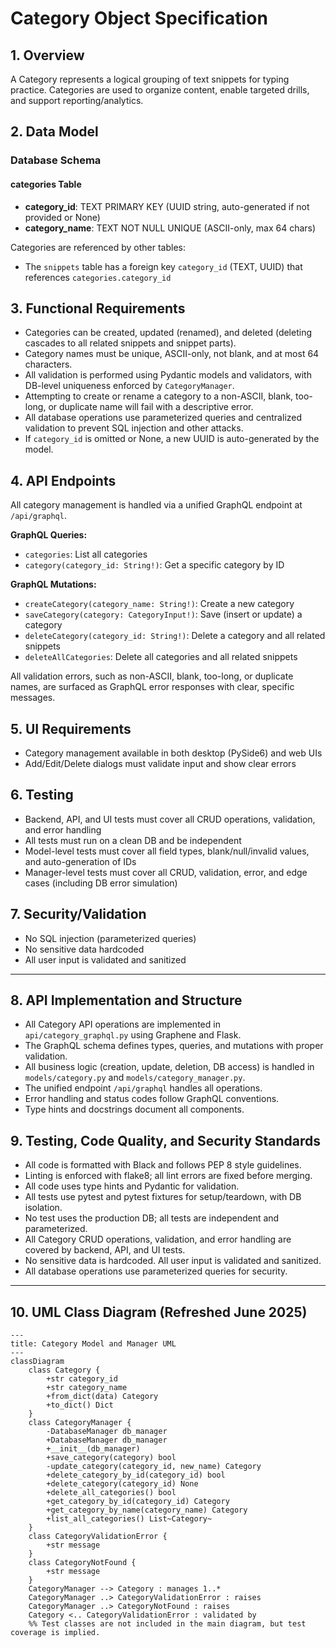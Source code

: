 # Category Object Specification

## 1. Overview
A Category represents a logical grouping of text snippets for typing practice. Categories are used to organize content, enable targeted drills, and support reporting/analytics.

## 2. Data Model

### Database Schema

#### categories Table
- **category_id**: TEXT PRIMARY KEY (UUID string, auto-generated if not provided or None)
- **category_name**: TEXT NOT NULL UNIQUE (ASCII-only, max 64 chars)

Categories are referenced by other tables:
- The `snippets` table has a foreign key `category_id` (TEXT, UUID) that references `categories.category_id`

## 3. Functional Requirements
- Categories can be created, updated (renamed), and deleted (deleting cascades to all related snippets and snippet parts).
- Category names must be unique, ASCII-only, not blank, and at most 64 characters.
- All validation is performed using Pydantic models and validators, with DB-level uniqueness enforced by `CategoryManager`.
- Attempting to create or rename a category to a non-ASCII, blank, too-long, or duplicate name will fail with a descriptive error.
- All database operations use parameterized queries and centralized validation to prevent SQL injection and other attacks.
- If `category_id` is omitted or None, a new UUID is auto-generated by the model.

## 4. API Endpoints

All category management is handled via a unified GraphQL endpoint at `/api/graphql`.

**GraphQL Queries:**
- `categories`: List all categories
- `category(category_id: String!)`: Get a specific category by ID

**GraphQL Mutations:**
- `createCategory(category_name: String!)`: Create a new category
- `saveCategory(category: CategoryInput!)`: Save (insert or update) a category
- `deleteCategory(category_id: String!)`: Delete a category and all related snippets
- `deleteAllCategories`: Delete all categories and all related snippets

All validation errors, such as non-ASCII, blank, too-long, or duplicate names, are surfaced as GraphQL error responses with clear, specific messages.

## 5. UI Requirements
- Category management available in both desktop (PySide6) and web UIs
- Add/Edit/Delete dialogs must validate input and show clear errors

## 6. Testing
- Backend, API, and UI tests must cover all CRUD operations, validation, and error handling
- All tests must run on a clean DB and be independent
- Model-level tests must cover all field types, blank/null/invalid values, and auto-generation of IDs
- Manager-level tests must cover all CRUD, validation, error, and edge cases (including DB error simulation)

## 7. Security/Validation
- No SQL injection (parameterized queries)
- No sensitive data hardcoded
- All user input is validated and sanitized

---

## 8. API Implementation and Structure
- All Category API operations are implemented in `api/category_graphql.py` using Graphene and Flask.
- The GraphQL schema defines types, queries, and mutations with proper validation.
- All business logic (creation, update, deletion, DB access) is handled in `models/category.py` and `models/category_manager.py`.
- The unified endpoint `/api/graphql` handles all operations.
- Error handling and status codes follow GraphQL conventions.
- Type hints and docstrings document all components.

## 9. Testing, Code Quality, and Security Standards
- All code is formatted with Black and follows PEP 8 style guidelines.
- Linting is enforced with flake8; all lint errors are fixed before merging.
- All code uses type hints and Pydantic for validation.
- All tests use pytest and pytest fixtures for setup/teardown, with DB isolation.
- No test uses the production DB; all tests are independent and parameterized.
- All Category CRUD operations, validation, and error handling are covered by backend, API, and UI tests.
- No sensitive data is hardcoded. All user input is validated and sanitized.
- All database operations use parameterized queries for security.

---

## 10. UML Class Diagram (Refreshed June 2025)

```mermaid
---
title: Category Model and Manager UML
---
classDiagram
    class Category {
        +str category_id
        +str category_name
        +from_dict(data) Category
        +to_dict() Dict
    }
    class CategoryManager {
        -DatabaseManager db_manager
        +DatabaseManager db_manager
        +__init__(db_manager)
        +save_category(category) bool
        -update_category(category_id, new_name) Category
        +delete_category_by_id(category_id) bool
        +delete_category(category_id) None
        +delete_all_categories() bool
        +get_category_by_id(category_id) Category
        +get_category_by_name(category_name) Category
        +list_all_categories() List~Category~
    }
    class CategoryValidationError {
        +str message
    }
    class CategoryNotFound {
        +str message
    }
    CategoryManager --> Category : manages 1..*
    CategoryManager ..> CategoryValidationError : raises
    CategoryManager ..> CategoryNotFound : raises
    Category <.. CategoryValidationError : validated by
    %% Test classes are not included in the main diagram, but test coverage is implied.
```
